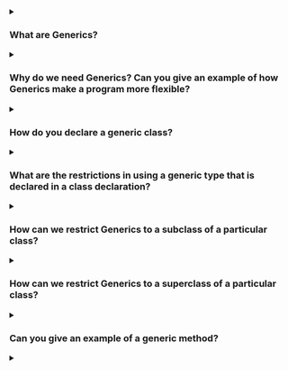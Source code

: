 <details><summary>

### What are Generics?
</summary>

Generics in Java are a way to create classes and methods that can work with different types of data. This is done by using a type parameter, which is a placeholder for a specific type. For example, the following generic method can work with any type of data:
```
public <T> void doSomething(T data) {
  // Do something with data
}
```

This method can be used like this:
```
doSomething(1); // Works with integers
doSomething("Hello"); // Works with strings
```

Generics can be used to make code more reusable and maintainable. They can also help to prevent errors, such as trying to use an invalid type of data in a method.

Here are some of the benefits of using generics in Java:
- Reusability:
Generic classes and methods can be reused with different types of data, which makes code more concise and maintainable.
- Type safety:
Generics help to prevent errors, such as trying to use an invalid type of data in a method.
- Performance:
Generics can improve performance by allowing the compiler to optimize code.

Generics are a powerful feature that can be used to make Java code more reusable, maintainable, and efficient.
</details>
<details><summary>

### Why do we need Generics? Can you give an example of how Generics make a program more flexible?
</summary>


</details>
<details><summary>

### How do you declare a generic class?
</summary>


</details>
<details><summary>

### What are the restrictions in using a generic type that is declared in a class declaration?
</summary>


</details>
<details><summary>

### How can we restrict Generics to a subclass of a particular class?
</summary>


</details>
<details><summary>

### How can we restrict Generics to a superclass of a particular class?
</summary>


</details>
<details><summary>

### Can you give an example of a generic method?
</summary>


</details>
<details><summary>

### 
</summary>


</details>
